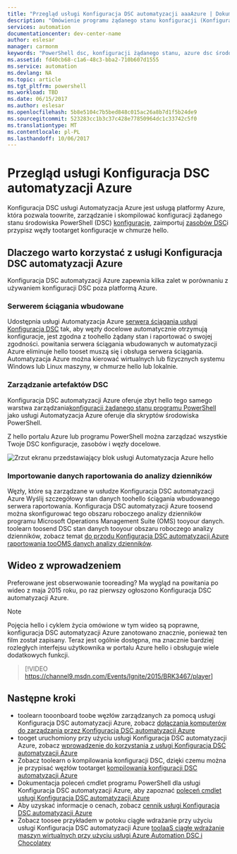 ```yaml
---
title: "Przegląd usługi Konfiguracja DSC automatyzacji aaaAzure | Dokumentacja firmy Microsoft"
description: "Omówienie programu żądanego stanu konfiguracji (Konfiguracja DSC automatyzacji Azure), jego warunki i znane problemy"
services: automation
documentationcenter: dev-center-name
author: eslesar
manager: carmonm
keywords: "PowerShell dsc, konfiguracji żądanego stanu, azure dsc środowiska powershell"
ms.assetid: fd40cb68-c1a6-48c3-bba2-710b607d1555
ms.service: automation
ms.devlang: NA
ms.topic: article
ms.tgt_pltfrm: powershell
ms.workload: TBD
ms.date: 06/15/2017
ms.author: eslesar
ms.openlocfilehash: 5b8e5104c7b5bed848c015ac26a8b7d1f5b24de9
ms.sourcegitcommit: 523283cc1b3c37c428e77850964dc1c33742c5f0
ms.translationtype: MT
ms.contentlocale: pl-PL
ms.lasthandoff: 10/06/2017
---
```

# <a name="azure-automation-dsc-overview"></a>Przegląd usługi Konfiguracja DSC automatyzacji Azure

Konfiguracja DSC usługi Automatyzacja Azure jest usługą platformy Azure, która pozwala toowrite, zarządzanie i skompilować konfiguracji żądanego stanu środowiska PowerShell (DSC) [konfiguracje](https://msdn.microsoft.com/powershell/dsc/configurations), zaimportuj [zasobów DSC](https://msdn.microsoft.com/powershell/dsc/resources)i przypisz węzły tootarget konfiguracje w chmurze hello.

## <a name="why-use-azure-automation-dsc"></a>Dlaczego warto korzystać z usługi Konfiguracja DSC automatyzacji Azure

Konfiguracja DSC automatyzacji Azure zapewnia kilka zalet w porównaniu z używaniem konfiguracji DSC poza platformą Azure.

### <a name="built-in-pull-server"></a>Serwerem ściągania wbudowane

Udostępnia usługi Automatyzacja Azure [serwera ściągania usługi Konfiguracja DSC](https://msdn.microsoft.com/en-us/powershell/dsc/pullserver) tak, aby węzły docelowe automatycznie otrzymują konfiguracje, jest zgodna z toohello żądany stan i raportować o swojej zgodności.
powitania serwera ściągania wbudowanych w automatyzacji Azure eliminuje hello tooset muszą się i obsługa serwera ściągania.
Automatyzacja Azure można kierować wirtualnych lub fizycznych systemu Windows lub Linux maszyny, w chmurze hello lub lokalnie.

### <a name="management-of-all-your-dsc-artifacts"></a>Zarządzanie artefaktów DSC

Konfiguracja DSC automatyzacji Azure oferuje zbyt hello tego samego warstwa zarządzania[konfiguracji żądanego stanu programu PowerShell](https://msdn.microsoft.com/powershell/dsc/overview) jako usługi Automatyzacja Azure oferuje dla skryptów środowiska PowerShell.

Z hello portalu Azure lub programu PowerShell można zarządzać wszystkie Twoje DSC konfiguracje, zasobów i węzły docelowe.

![Zrzut ekranu przedstawiający blok usługi Automatyzacja Azure hello](./media/automation-dsc-overview/azure-automation-blade.png)

### <a name="import-reporting-data-into-log-analytics"></a>Importowanie danych raportowania do analizy dzienników

Węzły, które są zarządzane w usłudze Konfiguracja DSC automatyzacji Azure Wyślij szczegółowy stan danych toohello ściągania wbudowanego serwera raportowania.
Konfiguracja DSC automatyzacji Azure toosend można skonfigurować tego obszaru roboczego analizy dzienników programu Microsoft Operations Management Suite (OMS) tooyour danych.
toolearn toosend DSC stan danych tooyour obszaru roboczego analizy dzienników, zobacz temat [do przodu Konfiguracja DSC automatyzacji Azure raportowania tooOMS danych analizy dzienników](automation-dsc-diagnostics.md).

## <a name="introduction-video"></a>Wideo z wprowadzeniem

Preferowane jest obserwowanie tooreading? Ma wygląd na powitania po wideo z maja 2015 roku, po raz pierwszy ogłoszono Konfiguracja DSC automatyzacji Azure.

>[!NOTE]
>Pojęcia hello i cyklem życia omówione w tym wideo są poprawne, konfiguracja DSC automatyzacji Azure zanotowano znacznie, ponieważ ten film został zapisany.
>Teraz jest ogólnie dostępna, ma znacznie bardziej rozległych interfejsu użytkownika w portalu Azure hello i obsługuje wiele dodatkowych funkcji.

> [!VIDEO https://channel9.msdn.com/Events/Ignite/2015/BRK3467/player]

## <a name="next-steps"></a>Następne kroki

* toolearn tooonboard toobe węzłów zarządzanych za pomocą usługi Konfiguracja DSC automatyzacji Azure, zobacz [dołączania komputerów do zarządzania przez Konfiguracja DSC automatyzacji Azure](automation-dsc-onboarding.md)
* tooget uruchomiony przy użyciu usługi Konfiguracja DSC automatyzacji Azure, zobacz [wprowadzenie do korzystania z usługi Konfiguracja DSC automatyzacji Azure](automation-dsc-getting-started.md)
* Zobacz toolearn o kompilowania konfiguracji DSC, dzięki czemu można je przypisać węzłów tootarget [kompilowania konfiguracji DSC automatyzacji Azure](automation-dsc-compile.md)
* Dokumentacja poleceń cmdlet programu PowerShell dla usługi Konfiguracja DSC automatyzacji Azure, aby zapoznać [poleceń cmdlet usługi Konfiguracja DSC automatyzacji Azure](/powershell/module/azurerm.automation/#automation)
* Aby uzyskać informacje o cenach, zobacz [cennik usługi Konfiguracja DSC automatyzacji Azure](https://azure.microsoft.com/pricing/details/automation/)
* Zobacz toosee przykładem w potoku ciągłe wdrażanie przy użyciu usługi Konfiguracja DSC automatyzacji Azure [tooIaaS ciągłe wdrażanie maszyn wirtualnych przy użyciu usługi Azure Automation DSC i Chocolatey](automation-dsc-cd-chocolatey.md)
